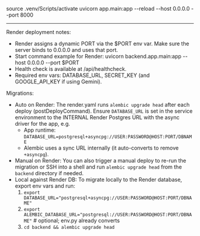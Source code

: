 source .venv/Scripts/activate
uvicorn app.main:app --reload --host 0.0.0.0 --port 8000

---

Render deployment notes:

- Render assigns a dynamic PORT via the $PORT env var. Make sure the server binds to 0.0.0.0 and uses that port.
- Start command example for Render:
  uvicorn backend.app.main:app --host 0.0.0.0 --port $PORT
- Health check is available at /api/healthcheck.
- Required env vars: DATABASE_URL, SECRET_KEY (and GOOGLE_API_KEY if using Gemini).

Migrations:

- Auto on Render: The render.yaml runs `alembic upgrade head` after each deploy (postDeployCommand). Ensure `DATABASE_URL` is set in the service environment to the INTERNAL Render Postgres URL with the async driver for the app, e.g.
  - App runtime: `DATABASE_URL=postgresql+asyncpg://USER:PASSWORD@HOST:PORT/DBNAME`
  - Alembic uses a sync URL internally (it auto-converts to remove `+asyncpg`).
- Manual on Render: You can also trigger a manual deploy to re-run the migration or SSH into a shell and run `alembic upgrade head` from the `backend` directory if needed.
- Local against Render DB: To migrate locally to the Render database, export env vars and run:
  1. `export DATABASE_URL="postgresql+asyncpg://USER:PASSWORD@HOST:PORT/DBNAME"`
  2. `export ALEMBIC_DATABASE_URL="postgresql://USER:PASSWORD@HOST:PORT/DBNAME"` # optional; env.py already converts
  3. `cd backend && alembic upgrade head`
